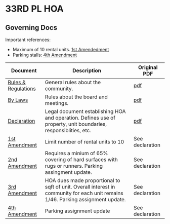 # 33RD PL HOA
## Governing Docs
Important references:

- Maximum of 10 rental units. [1st Amendedment](governing_docs/declaration_amendments/first-amendment.md)
- Parking stalls: [4th Amendment](governing_docs/declaration_amendments/fourth-amendment.md)



| Document | Description | Original PDF |
|-|-|-|
| [Rules & Regulations](governing_docs/rules_regulations/rules_regulations.md) | General rules about the community. | [pdf](governing_docs/rules_regulations/33rd_place_rules_regulations.pdf)
| [By Laws](governing_docs/bylaws/bylaws.md) | Rules about the board and meetings. | [pdf](governing_docs/bylaws/33rd-place-by-laws.pdf) |
| [Declaration](governing_docs/declaration_amendments/declaration.md) | Legal document establishing HOA and operation. Defines use of property, unit boundaries, responsiblities, etc. | [pdf](governing_docs/declaration_amendments/33rd_place_declaration_amendments.pdf)
| [1st Amendment](governing_docs/declaration_amendments/first-amendment.md) | Limit number of rental units to 10 | See declaration |
| [2nd Amendment](governing_docs/declaration_amendments/second-amendment.md) | Requires a minium of 65% covering of hard surfaces with rugs or runners. Parking assingment update. | See declaration |
| [3rd Amendment](governing_docs/declaration_amendments/third-amendment.md) | HOA dues made proportional to sqft of unit. Overall interest in community for each unit remains 1/46. Parking assignment update. | See declaration |
| [4th Amendment](governing_docs/declaration_amendments/fourth-amendment.md) | Parking assignment update | See declaration |




